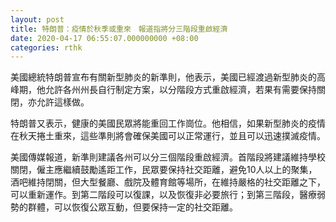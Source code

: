 ```yaml
---
layout: post
title: 特朗普：疫情於秋季或重來　報道指將分三階段重啟經濟
date: 2020-04-17 06:55:07.000000000 +08:00
categories: rthk
---
```


美國總統特朗普宣布有關新型肺炎的新準則，他表示，美國已經渡過新型肺炎的高峰期，他允許各州州長自行制定方案，以分階段方式重啟經濟，若果有需要保持關閉，亦允許這樣做。

特朗普又表示，健康的美國民眾將能重回工作崗位。他相信，如果新型肺炎的疫情在秋天捲土重來，這些準則將會確保美國可以正常運行，並且可以迅速撲滅疫情。

美國傳媒報道，新準則建議各州可以分三個階段重啟經濟。首階段將建議維持學校關閉，僱主應繼續鼓勵遙距工作，民眾要保持社交距離，避免10人以上的聚集，酒吧維持閉關，但大型餐廳、戲院及體育館等場所，在維持嚴格的社交距離之下，可以重新運作。到第二階段可以復課，以及恢復非必要旅行；到第三階段，醫療弱勢的群體，可以恢復公眾互動，但要保持一定的社交距離。
